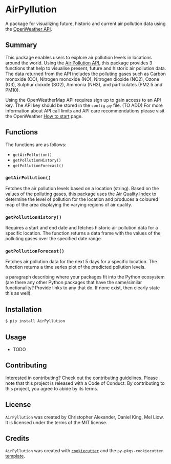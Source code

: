 # AirPyllution
A package for visualizing future, historic and current air pollution data using the [OpenWeather API](https://openweathermap.org).

## Summary
This package enables users to explore air pollution levels in locations around the world.
Using the [Air Pollution API](https://openweathermap.org/api/air-pollution), this package provides 3 functions that help to visualise present, future and historic air pollution data.  
The data returned from the API includes the polluting gases such as Carbon monoxide (CO), Nitrogen monoxide (NO), Nitrogen dioxide (NO2), Ozone (O3), Sulphur dioxide (SO2), Ammonia (NH3), and particulates (PM2.5 and PM10).

Using the OpenWeatherMap API requires sign up to gain access to an API key. The API key should be stored in the `config.py` file. (TO ADD)
For more information about API call limits and API care recommendations please visit the OpenWeather [How to start](https://openweathermap.org/appid) page.
## Functions
The functions are as follows:
- `getAirPollution()`
- `getPollutionHistory()`
- `getPollutionForecast()`

### `getAirPollution()`
Fetches the air pollution levels based on a location (string). Based on the values of the polluting gases, this package uses the [Air Quality Index](https://en.wikipedia.org/wiki/Air_quality_index#CAQI) to determine the level of pollution for the location and produces a coloured map of the area displaying the varying regions of air quality.

### `getPollutionHistory()`
Requires a start and end date and fetches historic air pollution data for a specific location. The function returns a data frame with the values of the polluting gases over the specified date range.

### `getPollutionForecast()`
Fetches air pollution data for the next 5 days for a specific location. The function returns a time series plot of the predicted pollution levels.


a paragraph describing where your packages fit into the Python ecosystem (are there any other Python packages that have the same/similar functionality? Provide links to any that do. If none exist, then clearly state this as well).



## Installation

```bash
$ pip install AirPyllution
```

## Usage

- TODO

## Contributing

Interested in contributing? Check out the contributing guidelines. Please note that this project is released with a Code of Conduct. By contributing to this project, you agree to abide by its terms.

## License

`AirPyllution` was created by Christopher Alexander, Daniel King, Mel Liow. It is licensed under the terms of the MIT license.

## Credits

`AirPyllution` was created with [`cookiecutter`](https://cookiecutter.readthedocs.io/en/latest/) and the `py-pkgs-cookiecutter` [template](https://github.com/py-pkgs/py-pkgs-cookiecutter).
